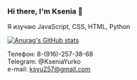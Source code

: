 ### Hi there, I'm Ksenia 👋

Я изучаю JavaScript, CSS, HTML, Python

[![Anurag's GitHub stats](https://github-readme-stats.vercel.app/api?username=kseniayurko)](https://github.com/anuraghazra/github-readme-stats)
  
Телефон: 8-(916)-257-38-68  
Telegram: @KseniaYurko  
e-mail: ksyu257@gmail.com
